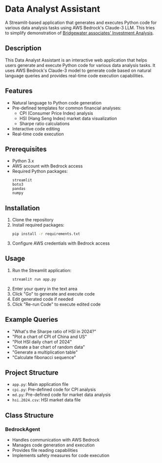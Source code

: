 # Data Analyst Assistant

A Streamlit-based application that generates and executes Python code for various data analysis tasks using AWS Bedrock's Claude-3 LLM. This tries to simplify demonstration of [Bridgewater associates' Investment Analysis](https://aws.amazon.com/tw/awstv/watch/5b319684c66/).


## Description

This Data Analyst Assistant is an interactive web application that helps users generate and execute Python code for various data analysis tasks. It uses AWS Bedrock's Claude-3 model to generate code based on natural language queries and provides real-time code execution capabilities.

## Features

- Natural language to Python code generation
- Pre-defined templates for common financial analyses:
  - CPI (Consumer Price Index) analysis
  - HSI (Hang Seng Index) market data visualization
  - Sharpe ratio calculations
- Interactive code editing
- Real-time code execution

## Prerequisites

- Python 3.x
- AWS account with Bedrock access
- Required Python packages:
  ```
  streamlit
  boto3
  pandas
  numpy
  ```

## Installation

1. Clone the repository
2. Install required packages:
   ```bash
   pip install -r requirements.txt
   ```
3. Configure AWS credentials with Bedrock access

## Usage

1. Run the Streamlit application:
   ```bash
   streamlit run app.py
   ```
2. Enter your query in the text area
3. Click "Go" to generate and execute code
4. Edit generated code if needed
5. Click "Re-run Code" to execute edited code

## Example Queries

- "What's the Sharpe ratio of HSI in 2024?"
- "Plot a chart of CPI of China and US"
- "Plot HSI daily chart of 2024"
- "Create a bar chart of random data"
- "Generate a multiplication table"
- "Calculate fibonacci sequence"

## Project Structure

- `app.py`: Main application file
- `cpi.py`: Pre-defined code for CPI analysis
- `md.py`: Pre-defined code for market data analysis
- `hsi.2024.csv`: HSI market data file

## Class Structure

### BedrockAgent
- Handles communication with AWS Bedrock
- Manages code generation and execution
- Provides file reading capabilities
- Implements safety measures for code execution

